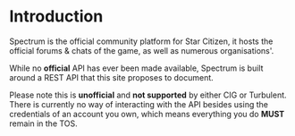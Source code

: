 # Introduction

Spectrum is the official community platform for Star Citizen, it hosts the official forums & chats of the game, as well as numerous organisations'.

While no **official** API has ever been made available, Spectrum is built around a REST API that this site proposes to document.

Please note this is **unofficial** and **not supported** by either CIG or Turbulent. There is currently no way of interacting with the API besides using the credentials of an account you own, which means everything you do **MUST** remain in the TOS.
